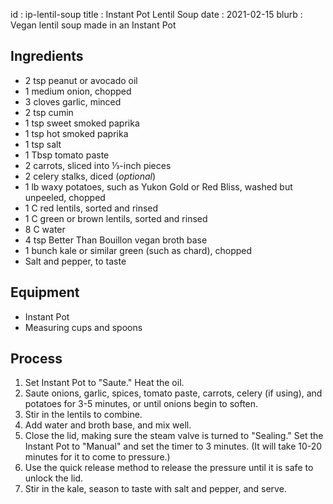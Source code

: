 id         : ip-lentil-soup
title      : Instant Pot Lentil Soup
date       : 2021-02-15
blurb      : Vegan lentil soup made in an Instant Pot

## Ingredients
* 2 tsp peanut or avocado oil
* 1 medium onion, chopped
* 3 cloves garlic, minced
* 2 tsp cumin
* 1 tsp sweet smoked paprika
* 1 tsp hot smoked paprika
* 1 tsp salt
* 1 Tbsp tomato paste
* 2 carrots, sliced into &frac13;-inch pieces
* 2 celery stalks, diced (*optional*)
* 1 lb waxy potatoes, such as Yukon Gold or Red Bliss, washed but unpeeled, chopped
* 1 C red lentils, sorted and rinsed
* 1 C green or brown lentils, sorted and rinsed
* 8 C water
* 4 tsp Better Than Bouillon vegan broth base
* 1 bunch kale or similar green (such as chard), chopped
* Salt and pepper, to taste

## Equipment
* Instant Pot
* Measuring cups and spoons

## Process
1. Set Instant Pot to "Saute." Heat the oil.
2. Saute onions, garlic, spices, tomato paste, carrots, celery (if using), and potatoes for 3-5 minutes, or until onions begin to soften.
3. Stir in the lentils to combine.
4. Add water and broth base, and mix well.
5. Close the lid, making sure the steam valve is turned to "Sealing." Set the Instant Pot to "Manual" and set the timer to 3 minutes. (It will take 10-20 minutes for it to come to pressure.)
6. Use the quick release method to release the pressure until it is safe to unlock the lid.
7. Stir in the kale, season to taste with salt and pepper, and serve.
